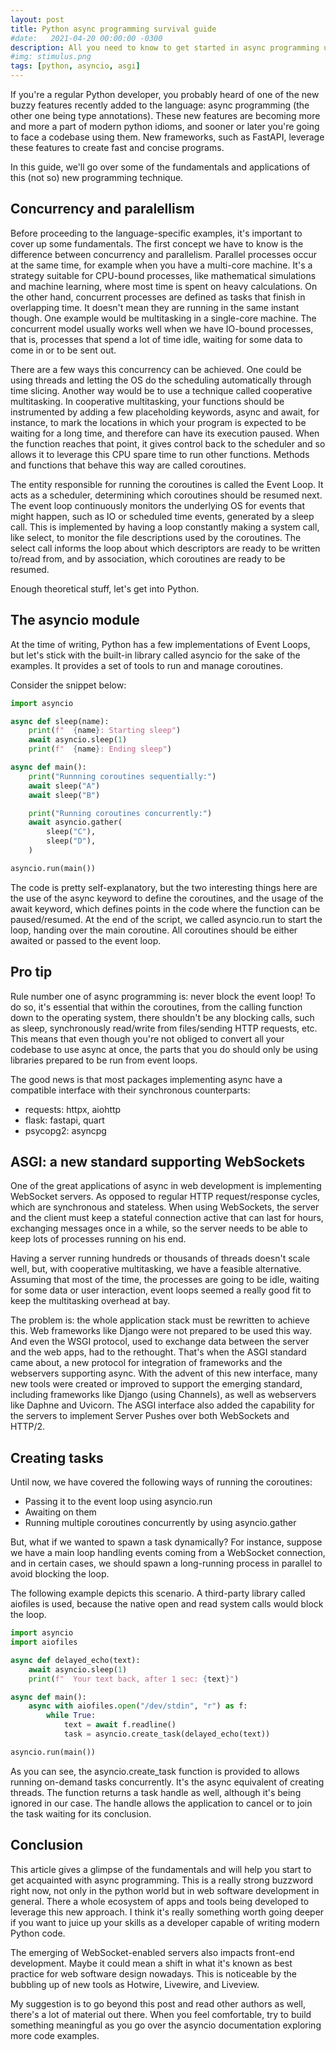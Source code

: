 ```yaml
---
layout: post
title: Python async programming survival guide
#date:   2021-04-20 00:00:00 -0300
description: All you need to know to get started in async programming using modern Python 3
#img: stimulus.png
tags: [python, asyncio, asgi]
---
```


If you're a regular Python developer, you probably heard of one of the new buzzy features recently added to the language: async programming (the other one being type annotations).
These new features are becoming more and more a part of modern python idioms, and sooner or later you're going to face a codebase using them. New frameworks, such as FastAPI, leverage these features to create fast and concise programs.

In this guide, we'll go over some of the fundamentals and applications of this (not so) new programming technique.

## Concurrency and paralellism

Before proceeding to the language-specific examples, it's important to cover up some fundamentals. The first concept we have to know is the difference between concurrency and parallelism.
Parallel processes occur at the same time, for example when you have a multi-core machine. It's a strategy suitable for CPU-bound processes, like mathematical simulations and machine learning, where most time is spent on heavy calculations.
On the other hand, concurrent processes are defined as tasks that finish in overlapping time. It doesn't mean they are running in the same instant though. One example would be multitasking in a single-core machine. The concurrent model usually works well when we have IO-bound processes, that is, processes that spend a lot of time idle, waiting for some data to come in or to be sent out.

There are a few ways this concurrency can be achieved. One could be using threads and letting the OS do the scheduling automatically through time slicing. Another way would be to use a technique called cooperative multitasking. In cooperative multitasking, your functions should be instrumented by adding a few placeholding keywords, async and await, for instance, to mark the locations in which your program is expected to be waiting for a long time, and therefore can have its execution paused. When the function reaches that point, it gives control back to the scheduler and so allows it to leverage this CPU spare time to run other functions. Methods and functions that behave this way are called coroutines.

The entity responsible for running the coroutines is called the Event Loop. It acts as a scheduler, determining which coroutines should be resumed next. The event loop continuously monitors the underlying OS for events that might happen, such as IO or scheduled time events, generated by a sleep call. This is implemented by having a loop constantly making a system call, like select, to monitor the file descriptions used by the coroutines. The select call informs the loop about which descriptors are ready to be written to/read from, and by association, which coroutines are ready to be resumed.

Enough theoretical stuff, let's get into Python.

## The asyncio module

At the time of writing, Python has a few implementations of Event Loops, but let's stick with the built-in library called asyncio for the sake of the examples. It provides a set of tools to run and manage coroutines.

Consider the snippet below:

```python
import asyncio

async def sleep(name):
    print(f"  {name}: Starting sleep")
    await asyncio.sleep(1)
    print(f"  {name}: Ending sleep")

async def main():
    print("Runnning coroutines sequentially:")
    await sleep("A")
    await sleep("B")

    print("Running coroutines concurrently:")
    await asyncio.gather(
        sleep("C"),
        sleep("D"),
    )

asyncio.run(main())
```

The code is pretty self-explanatory, but the two interesting things here are the use of the async keyword to define the coroutines, and the usage of the await keyword, which defines points in the code where the function can be paused/resumed. At the end of the script, we called asyncio.run to start the loop, handing over the main coroutine. All coroutines should be either awaited or passed to the event loop.

## Pro tip

Rule number one of async programming is: never block the event loop! To do so, it's essential that within the coroutines, from the calling function down to the operating system, there shouldn't be any blocking calls, such as sleep, synchronously read/write from files/sending HTTP requests, etc. This means that even though you're not obliged to convert all your codebase to use async at once, the parts that you do should only be using libraries prepared to be run from event loops.

The good news is that most packages implementing async have a compatible interface with their synchronous counterparts:

* requests: httpx, aiohttp
* flask: fastapi, quart
* psycopg2: asyncpg

## ASGI: a new standard supporting WebSockets

One of the great applications of async in web development is implementing WebSocket servers. As opposed to regular HTTP request/response cycles, which are synchronous and stateless. When using WebSockets, the server and the client must keep a stateful connection active that can last for hours, exchanging messages once in a while, so the server needs to be able to keep lots of processes running on his end.

Having a server running hundreds or thousands of threads doesn't scale well, but, with cooperative multitasking, we have a feasible alternative. Assuming that most of the time, the processes are going to be idle, waiting for some data or user interaction, event loops seemed a really good fit to keep the multitasking overhead at bay.

The problem is: the whole application stack must be rewritten to achieve this. Web frameworks like Django were not prepared to be used this way. And even the WSGI protocol, used to exchange data between the server and the web apps, had to the rethought.
That's when the ASGI standard came about, a new protocol for integration of frameworks and the webservers supporting async. With the advent of this new interface, many new tools were created or improved to support the emerging standard, including frameworks like Django (using Channels), as well as webservers like Daphne and Uvicorn. The ASGI interface also added the capability for the servers to implement Server Pushes over both WebSockets and HTTP/2.

## Creating tasks

Until now, we have covered the following ways of running the coroutines:

* Passing it to the event loop using asyncio.run
* Awaiting on them
* Running multiple coroutines concurrently by using asyncio.gather

But, what if we wanted to spawn a task dynamically? For instance, suppose we have a main loop handling events coming from a WebSocket connection, and in certain cases, we should spawn a long-running process in parallel to avoid blocking the loop.

The following example depicts this scenario. A third-party library called aiofiles is used, because the native open and read system calls would block the loop.

```python
import asyncio
import aiofiles

async def delayed_echo(text):
    await asyncio.sleep(1)
    print(f"  Your text back, after 1 sec: {text}")

async def main():
    async with aiofiles.open("/dev/stdin", "r") as f:
        while True:
            text = await f.readline()
            task = asyncio.create_task(delayed_echo(text))

asyncio.run(main())
```

As you can see, the asyncio.create_task function is provided to allows running on-demand tasks concurrently. It's the async equivalent of creating threads. The function returns a task handle as well, although it's being ignored in our case. The handle allows the application to cancel or to join the task waiting for its conclusion.

## Conclusion

This article gives a glimpse of the fundamentals and will help you start to get acquainted with async programming. This is a really strong buzzword right now, not only in the python world but in web software development in general. There a whole ecosystem of apps and tools being developed to leverage this new approach. I think it's really something worth going deeper if you want to juice up your skills as a developer capable of writing modern Python code.

The emerging of WebSocket-enabled servers also impacts front-end development. Maybe it could mean a shift in what it's known as best practice for web software design nowadays. This is noticeable by the bubbling up of new tools as Hotwire, Livewire, and Liveview.

My suggestion is to go beyond this post and read other authors as well, there's a lot of material out there. When you feel comfortable, try to build something meaningful as you go over the asyncio documentation exploring more code examples.

[awesome-asgi]: https://github.com/florimondmanca/awesome-asgi#publications
